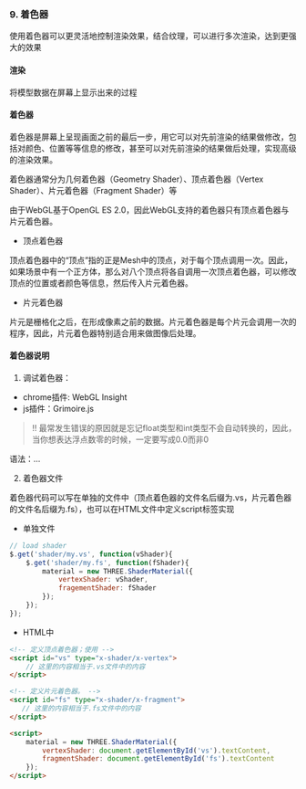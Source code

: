 ### 9. 着色器

使用着色器可以更灵活地控制渲染效果，结合纹理，可以进行多次渲染，达到更强大的效果

#### 渲染

将模型数据在屏幕上显示出来的过程

#### 着色器

着色器是屏幕上呈现画面之前的最后一步，用它可以对先前渲染的结果做修改，包括对颜色、位置等等信息的修改，甚至可以对先前渲染的结果做后处理，实现高级的渲染效果。

着色器通常分为几何着色器（Geometry Shader）、顶点着色器（Vertex Shader）、片元着色器（Fragment Shader）等

由于WebGL基于OpenGL ES 2.0，因此WebGL支持的着色器只有顶点着色器与片元着色器。

- 顶点着色器

顶点着色器中的“顶点”指的正是Mesh中的顶点，对于每个顶点调用一次。因此，如果场景中有一个正方体，那么对八个顶点将各自调用一次顶点着色器，可以修改顶点的位置或者颜色等信息，然后传入片元着色器。

- 片元着色器

片元是栅格化之后，在形成像素之前的数据。片元着色器是每个片元会调用一次的程序，因此，片元着色器特别适合用来做图像后处理。

#### 着色器说明

1. 调试着色器：

- chrome插件: WebGL Insight
- js插件：Grimoire.js

> !! 最常发生错误的原因就是忘记float类型和int类型不会自动转换的，因此，当你想表达浮点数零的时候，一定要写成0.0而非0

语法：...

2. 着色器文件

着色器代码可以写在单独的文件中（顶点着色器的文件名后缀为.vs，片元着色器的文件名后缀为.fs），也可以在HTML文件中定义script标签实现

- 单独文件

```js
// load shader
$.get('shader/my.vs', function(vShader){
    $.get('shader/my.fs', function(fShader){
        material = new THREE.ShaderMaterial({
            vertexShader: vShader,
            fragementShader: fShader
        });
    });
});
```

- HTML中

```html
<!-- 定义顶点着色器；使用 -->
<script id="vs" type="x-shader/x-vertex">
    // 这里的内容相当于.vs文件中的内容
</script>

<!-- 定义片元着色器。 -->
<script id="fs" type="x-shader/x-fragment">
   // 这里的内容相当于.fs文件中的内容
</script>

<script>
    material = new THREE.ShaderMaterial({
        vertexShader: document.getElementById('vs').textContent,
        fragmentShader: document.getElementById('fs').textContent
    });
</script>
```
